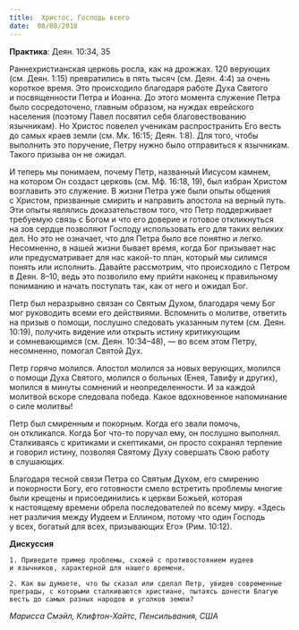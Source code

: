 ```yaml
---
title:  Христос, Господь всего
date:  08/08/2018
---
```


**Практика**: Деян. 10:34, 35

Раннехристианская церковь росла, как на дрожжах. 120 верующих (см. Деян. 1:15) превратились в пять тысяч (см. Деян. 4:4) за очень короткое время. Это происходило благодаря работе Духа Святого и посвященности Петра и Иоанна. До этого момента служение Петра было сосредоточено, главным образом, на нуждах еврейского населения (поэтому Павел посвятил себя благовествованию язычникам). Но Христос повелел ученикам распространить Его весть до самых краев земли (см. Мк. 16:15; Деян. 1:8). Для того, чтобы выполнить это поручение, Петру нужно было отправиться к язычникам. Такого призыва он не ожидал.

И теперь мы понимаем, почему Петр, названный Иисусом камнем, на котором Он создаст церковь (см. Мф. 16:18, 19), был избран Христом возглавить это служение. В жизни Петра уже были опыты общения с Христом, призванные смирить и направить апостола на верный путь. Эти опыты являлись доказательством того, что Петр поддерживает требуемую связь с Богом и что его доверие и готовое откликнуться на зов сердце позволяют Господу использовать его для таких великих дел. Но это не означает, что для Петра было все понятно и легко. Несомненно, в нашей жизни бывает время, когда Бог призывает нас или предусматривает для нас какой-то план, который мы силимся понять или исполнить. Давайте рассмотрим, что происходило с Петром в Деян. 8–10, ведь это позволило ему прийти наконец к правильному пониманию и начать поступать так, как от него и ожидал Бог.

Петр был неразрывно связан со Святым Духом, благодаря чему Бог мог руководить всеми его действиями. Вспомнить о молитве, ответить на призыв о помощи, послушно следовать указанным путем (см. Деян. 10:19), получить видение или открыть истину критикующим и сомневающимся (см. Деян. 10:34–48), — во всем этом Петру, несомненно, помогал Святой Дух.

Петр горячо молился. Апостол молился за новых верующих, молился о помощи Духа Святого, молился о больных (Енея, Тавифу и других), молился в минуты сомнений и неопределенности. И за каждой молитвой вскоре следовала победа. Какое вдохновенное напоминание о силе молитвы!

Петр был смиренным и покорным. Когда его звали помочь, он откликался. Когда Бог что-то поручал ему, он послушно выполнял. Сталкиваясь с критиками и скептиками, он просто сохранял терпение и говорил истину, позволяя Святому Духу совершать Свою работу в слушающих.

Благодаря тесной связи Петра со Святым Духом, его смирению и покорности Богу, его готовности смело встретить проблемы многие были крещены и присоединились к церкви Божьей, которая к настоящему времени обрела последователей по всему миру. «Здесь нет различия между Иудеем и Еллином, потому что один Господь у всех, богатый для всех, призывающих Его» (Рим. 10:12).

**Дискуссия**

`1.	Приведите пример проблемы, схожей с противостоянием иудеев и язычников, характерной для нашего времени.`

`2.	Как вы думаете, что бы сказал или сделал Петр, увидев современные преграды, с которыми сталкиваются христиане, пытаясь донести Благую весть до самых разных народов и уголков земли?`

_Марисса Смэйл, Клифтон-Хайтс, Пенсильвания, США_